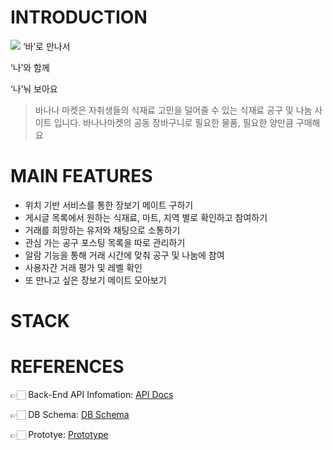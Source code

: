 # INTRODUCTION
![](https://media.discordapp.net/attachments/932979492937420820/941171341141344296/logo_.png)
‘바’로 만나서

‘나’와 함께

‘나’눠 보아요

>바나나 마켓은 자취생들의 식재료 고민을 덜어줄 수 있는 식재료 공구 및 나눔 사이트 입니다.
바나나마켓의 공동 장바구니로 필요한 물품, 필요한 양만큼 구매해요



# MAIN FEATURES
- 위치 기반 서비스를 통한 장보기 메이트 구하기 
- 게시글 목록에서 원하는 식재료, 마트, 지역 별로 확인하고 참여하기 
- 거래를 희망하는 유저와 채팅으로 소통하기
- 관심 가는 공구 포스팅 목록을 따로 관리하기 
- 알람 기능을 통해 거래 시간에 맞춰 공구 및 나눔에 참여
- 사용자간 거래 평가 및 레벨 확인
- 또 만나고 싶은 장보기 메이트 모아보기



# STACK



# REFERENCES
👉🏻 Back-End API Infomation: [API Docs]()

👉🏻 DB Schema: [DB Schema]()

👉🏻 Prototye: [Prototype]()
